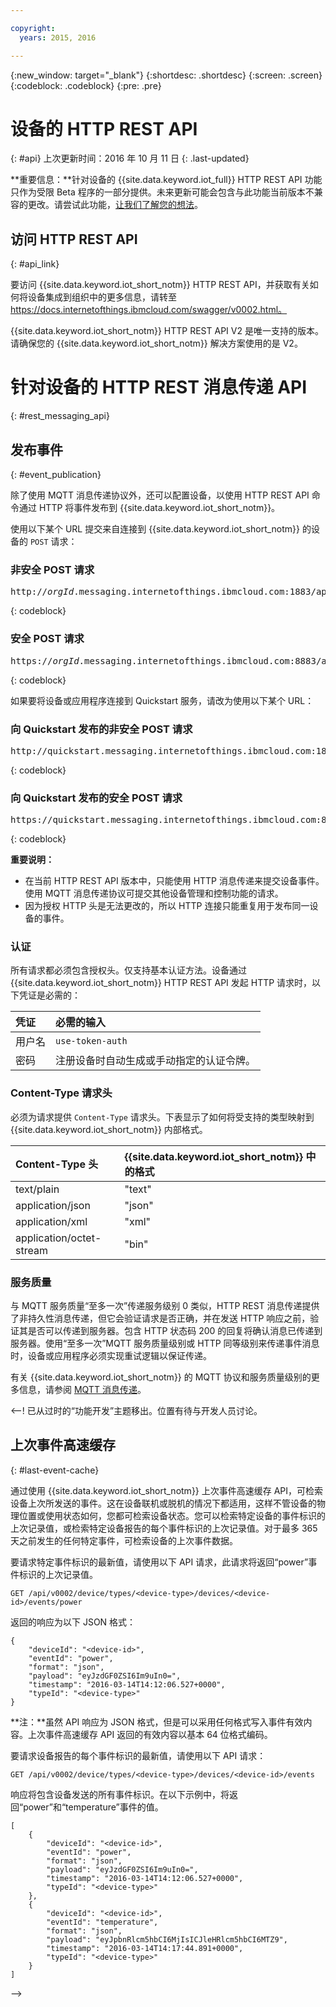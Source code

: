 ```yaml
---

copyright:
  years: 2015, 2016

---
```


{:new_window: target="_blank"}
{:shortdesc: .shortdesc}
{:screen: .screen}
{:codeblock: .codeblock}
{:pre: .pre}

# 设备的 HTTP REST API
{: #api}
上次更新时间：2016 年 10 月 11 日
{: .last-updated}

**重要信息：**针对设备的 {{site.data.keyword.iot_full}} HTTP REST API 功能只作为受限 Beta 程序的一部分提供。未来更新可能会包含与此功能当前版本不兼容的更改。请尝试此功能，[让我们了解您的想法](https://developer.ibm.com/answers/smart-spaces/17/internet-of-things.html)。

## 访问 HTTP REST API
{: #api_link}

要访问 {{site.data.keyword.iot_short_notm}} HTTP REST API，并获取有关如何将设备集成到组织中的更多信息，请转至 https://docs.internetofthings.ibmcloud.com/swagger/v0002.html。

{{site.data.keyword.iot_short_notm}} HTTP REST API V2 是唯一支持的版本。请确保您的 {{site.data.keyword.iot_short_notm}} 解决方案使用的是 V2。

# 针对设备的 HTTP REST 消息传递 API
{: #rest_messaging_api}

## 发布事件
{: #event_publication}

除了使用 MQTT 消息传递协议外，还可以配置设备，以使用 HTTP REST API 命令通过 HTTP 将事件发布到 {{site.data.keyword.iot_short_notm}}。

使用以下某个 URL 提交来自连接到 {{site.data.keyword.iot_short_notm}} 的设备的 `POST` 请求：

### 非安全 POST 请求
<pre class="pre">http://<var class="keyword varname">orgId</var>.messaging.internetofthings.ibmcloud.com:1883/api/v0002/device/types/<var class="keyword varname">typeId</var>/devices/<var class="keyword varname">deviceId</var>/events/<var class="keyword varname">eventId</var></pre>
{: codeblock}

### 安全 POST 请求
<pre class="pre">https://<var class="keyword varname">orgId</var>.messaging.internetofthings.ibmcloud.com:8883/api/v0002/device/types/<var class="keyword varname">typeId</var>/devices/<var class="keyword varname">deviceId</var>/events/<var class="keyword varname">eventId</var></pre>
{: codeblock}

如果要将设备或应用程序连接到 Quickstart 服务，请改为使用以下某个 URL：

### 向 Quickstart 发布的非安全 POST 请求
<pre class="pre">http://quickstart.messaging.internetofthings.ibmcloud.com:1883/api/v0002/device/types/<var class="keyword varname">typeId</var>/devices/<var class="keyword varname">deviceId</var>/events/<var class="keyword varname">eventId</var></pre>
{: codeblock}

### 向 Quickstart 发布的安全 POST 请求
<pre class="pre">https://quickstart.messaging.internetofthings.ibmcloud.com:8883/api/v0002/device/types/<var class="keyword varname">typeId</var>/devices/<var class="keyword varname">deviceId</var>/events/<var class="keyword varname">eventId</var></pre>
{: codeblock}

**重要说明：**
- 在当前 HTTP REST API 版本中，只能使用 HTTP 消息传递来提交设备事件。使用 MQTT 消息传递协议可提交其他设备管理和控制功能的请求。
- 因为授权 HTTP 头是无法更改的，所以 HTTP 连接只能重复用于发布同一设备的事件。

### 认证

所有请求都必须包含授权头。仅支持基本认证方法。设备通过 {{site.data.keyword.iot_short_notm}} HTTP REST API 发起 HTTP 请求时，以下凭证是必需的：

|凭证|必需的输入|
|:---|:---|
|用户名|`use-token-auth`
|密码| 注册设备时自动生成或手动指定的认证令牌。

### Content-Type 请求头

必须为请求提供 `Content-Type` 请求头。下表显示了如何将受支持的类型映射到 {{site.data.keyword.iot_short_notm}} 内部格式。

|Content-Type 头|{{site.data.keyword.iot_short_notm}} 中的格式|
|:---|:---|
|text/plain|"text"
|application/json| "json"
|application/xml | "xml"
|application/octet-stream|"bin"

### 服务质量

与 MQTT 服务质量“至多一次”传递服务级别 0 类似，HTTP REST 消息传递提供了非持久性消息传递，但它会验证请求是否正确，并在发送 HTTP 响应之前，验证其是否可以传递到服务器。包含 HTTP 状态码 200 的回复将确认消息已传递到服务器。使用“至多一次”MQTT 服务质量级别或 HTTP 同等级别来传递事件消息时，设备或应用程序必须实现重试逻辑以保证传递。

有关 {{site.data.keyword.iot_short_notm}} 的 MQTT 协议和服务质量级别的更多信息，请参阅 [MQTT 消息传递](../reference/mqtt/index.html)。


<--!
已从过时的“功能开发”主题移出。位置有待与开发人员讨论。
## 上次事件高速缓存
{: #last-event-cache}

通过使用 {{site.data.keyword.iot_short_notm}} 上次事件高速缓存 API，可检索设备上次所发送的事件。这在设备联机或脱机的情况下都适用，这样不管设备的物理位置或使用状态如何，您都可检索设备状态。您可以检索特定设备的事件标识的上次记录值，或检索特定设备报告的每个事件标识的上次记录值。对于最多 365 天之前发生的任何特定事件，可检索设备的上次事件数据。

要请求特定事件标识的最新值，请使用以下 API 请求，此请求将返回“power”事件标识的上次记录值。

```
GET /api/v0002/device/types/<device-type>/devices/<device-id>/events/power
```

返回的响应为以下 JSON 格式：

```
{
    "deviceId": "<device-id>",
    "eventId": "power",
    "format": "json",
    "payload": "eyJzdGF0ZSI6Im9uIn0=",
    "timestamp": "2016-03-14T14:12:06.527+0000",
    "typeId": "<device-type>"
}
```

**注：**虽然 API 响应为 JSON 格式，但是可以采用任何格式写入事件有效内容。上次事件高速缓存 API 返回的有效内容以基本 64 位格式编码。

要请求设备报告的每个事件标识的最新值，请使用以下 API 请求：

```
GET /api/v0002/device/types/<device-type>/devices/<device-id>/events
```

响应将包含设备发送的所有事件标识。在以下示例中，将返回“power”和“temperature”事件的值。

```
[
    {
        "deviceId": "<device-id>",
        "eventId": "power",
        "format": "json",
        "payload": "eyJzdGF0ZSI6Im9uIn0=",
        "timestamp": "2016-03-14T14:12:06.527+0000",
        "typeId": "<device-type>"
    },
    {
        "deviceId": "<device-id>",
        "eventId": "temperature",
        "format": "json",
        "payload": "eyJpbnRlcm5hbCI6MjIsICJleHRlcm5hbCI6MTZ9",
        "timestamp": "2016-03-14T14:17:44.891+0000",
        "typeId": "<device-type>"
    }
]
```
-->
